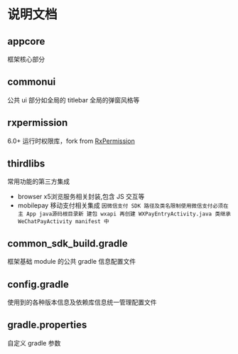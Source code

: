 # 说明文档

## appcore
框架核心部分
## commonui
公共 ui 部分如全局的 titlebar 全局的弹窗风格等
## rxpermission
6.0+ 运行时权限库，fork from [RxPermission](https://github.com/tbruyelle/RxPermissions)
## thirdlibs
常用功能的第三方集成
- browser x5浏览服务相关封装,包含 JS 交互等
- mobilepay 移动支付相关集成 `因微信支付 SDK 路径及类名限制使用微信支付必须在主 App java源码根目录新
建包 wxapi 再创建 WXPayEntryActivity.java 类继承 WeChatPayActivity manifest 中`
## common_sdk_build.gradle
框架基础 module 的公共 gradle 信息配置文件
## config.gradle
使用到的各种版本信息及依赖库信息统一管理配置文件
## gradle.properties
自定义 gradle 参数
